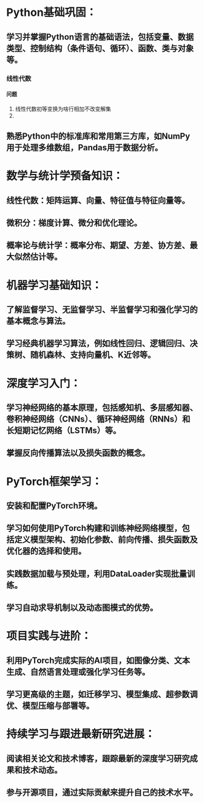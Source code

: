 # Python基础巩固：
## 学习并掌握Python语言的基础语法，包括变量、数据类型、控制结构（条件语句、循环）、函数、类与对象等。
### 线性代数
#### 问题
1. 线性代数初等变换为啥行相加不改变解集
2. 
## 熟悉Python中的标准库和常用第三方库，如NumPy用于处理多维数组，Pandas用于数据分析。

# 数学与统计学预备知识：

## 线性代数：矩阵运算、向量、特征值与特征向量等。
## 微积分：梯度计算、微分和优化理论。
## 概率论与统计学：概率分布、期望、方差、协方差、最大似然估计等。

# 机器学习基础知识：

## 了解监督学习、无监督学习、半监督学习和强化学习的基本概念与算法。
## 学习经典机器学习算法，例如线性回归、逻辑回归、决策树、随机森林、支持向量机、K近邻等。

# 深度学习入门：

## 学习神经网络的基本原理，包括感知机、多层感知器、卷积神经网络（CNNs）、循环神经网络（RNNs）和长短期记忆网络（LSTMs）等。
## 掌握反向传播算法以及损失函数的概念。

# PyTorch框架学习：

## 安装和配置PyTorch环境。
## 学习如何使用PyTorch构建和训练神经网络模型，包括定义模型架构、初始化参数、前向传播、损失函数及优化器的选择和使用。
## 实践数据加载与预处理，利用DataLoader实现批量训练。
## 学习自动求导机制以及动态图模式的优势。

# 项目实践与进阶：

## 利用PyTorch完成实际的AI项目，如图像分类、文本生成、自然语言处理或强化学习任务等。
## 学习更高级的主题，如迁移学习、模型集成、超参数调优、模型压缩与部署等。

# 持续学习与跟进最新研究进展：

## 阅读相关论文和技术博客，跟踪最新的深度学习研究成果和技术动态。
## 参与开源项目，通过实际贡献来提升自己的技术水平。